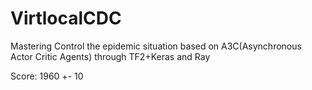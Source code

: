 # VirtlocalCDC
Mastering Control the epidemic situation based on  A3C(Asynchronous Actor Critic Agents) through TF2+Keras and Ray

Score: 1960 +- 10


